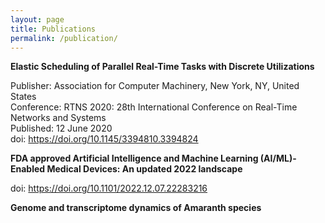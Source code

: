 ```yaml
---
layout: page
title: Publications
permalink: /publication/
---
```


**Elastic Scheduling of Parallel Real-Time Tasks with Discrete Utilizations** 

 Publisher: Association for Computer Machinery, New York, NY, United States     <br>
 Conference: RTNS 2020: 28th International Conference on Real-Time Networks and Systems   <br>
 Published: 12 June 2020   <br>
 doi: https://doi.org/10.1145/3394810.3394824   <br>


**FDA approved Artificial Intelligence and Machine Learning (AI/ML)-Enabled Medical Devices: An updated 2022 landscape**

doi: https://doi.org/10.1101/2022.12.07.22283216


**Genome and transcriptome dynamics of Amaranth species**
